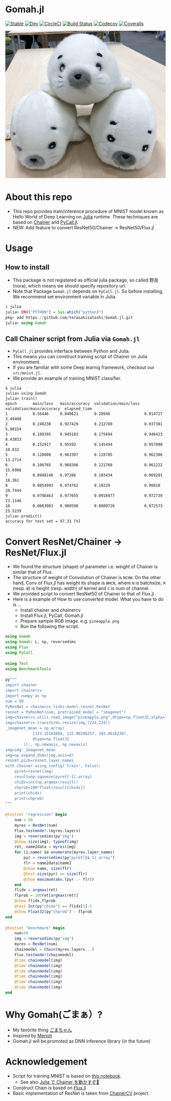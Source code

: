 # Gomah.jl

[![Stable](https://img.shields.io/badge/docs-stable-blue.svg)](https://terasakisatoshi.github.io/Gomah.jl/stable)
[![Dev](https://img.shields.io/badge/docs-dev-blue.svg)](https://terasakisatoshi.github.io/Gomah.jl/dev)
[![CircleCI](https://circleci.com/gh/terasakisatoshi/Gomah.jl/tree/master.svg?style=svg)](https://circleci.com/gh/terasakisatoshi/Gomah.jl/tree/master)
[![Build Status](https://travis-ci.org/terasakisatoshi/Gomah.jl.svg?branch=master)](https://travis-ci.org/terasakisatoshi/Gomah.jl)
[![Codecov](https://codecov.io/gh/terasakisatoshi/Gomah.jl/branch/master/graph/badge.svg)](https://codecov.io/gh/terasakisatoshi/Gomah.jl)
[![Coveralls](https://coveralls.io/repos/github/terasakisatoshi/Gomah.jl/badge.svg?branch=master)](https://coveralls.io/github/terasakisatoshi/Gomah.jl?branch=master)

![](docs/goma.jpeg)

# About this repo

- This repo provides train/inference procedure of MNIST model known as Hello World of Deep Learning on [Julia](https://julialang.org/) runtime.
These techniques are based on [Chainer](https://chainer.org/) and [PyCall.jl](https://github.com/JuliaPy/PyCall.jl).
- NEW: Add feature to convert ResNet50/Chainer -> ResNet50/Flux.jl

# Usage

## How to install
- This package is not registered as official julia package, so called 野良(nora), which means we should specify repository url:
- Note that Package `Gomah.jl` depends on `PyCall.jl`. So before installing, We recommend set environment variable in Julia.

```julia
$ julia
julia> ENV["PYTHON"] = Sys.which("python3")
pkg> add https://github.com/terasakisatoshi/Gomah.jl.git
julia> using Gomah
```

## Call Chainer script from Julia via `Gomah.jl`

- `PyCall.jl` provides interface between Python and Julia.
- This means you can construct training script of Chainer on Julia environment.
- If you are familiar with some Deep learnig framework, checkout our `src/mnist.jl`.
- We provide an example of training MNIST classifier.

```
$ julia
julia> using Gomah
julia> train()
epoch       main/loss   main/accuracy  validation/main/loss  validation/main/accuracy  elapsed_time
1           0.56446     0.840621       0.28946               0.914727                  3.49408       
2           0.248238    0.927429       0.212789              0.937381                  5.90154       
3           0.189395    0.945183       0.175694              0.948423                  8.43833       
4           0.152917    0.95592        0.145494              0.957898                  10.832        
5           0.128008    0.963307       0.128785              0.962386                  13.2714       
6           0.108765    0.968306       0.121768              0.961222                  15.6906       
7           0.0948146   0.97286        0.103434              0.969201                  18.361        
8           0.0854993   0.974762       0.10229               0.96818                   20.7444       
9           0.0746463   0.977655       0.0916977             0.972739                  23.1146       
10          0.0663983   0.980598       0.0889726             0.972573                  25.5239    
julia> predict()
accuracy for test set = 97.31 [%]
```

# Convert ResNet/Chainer -> ResNet/Flux.jl

- We found the structure (shape) of parameter i.e. weight of Chainer is similar that of Flux.
- The structure of weight of Convolution of Chainer is `NCHW`. On the other hand, Conv of Flux.jl has weight its shape is `WHCN`, where `N` is batchsize, `H` (resp. `W`) is height (resp. width) of kernel and `C` is num of channel.
- We provided script to convert ResNet50 of Chainer to that of Flux.jl
- Here is a example of How to use converted model. What you have to do is ...
  - Install chainer and chainercv
  - Install Flux.jl, PyCall, Gomah.jl
  - Prepare sample RGB image. e.g. `pineapple.png`
  - Run the following the script.

```julia
using Gomah
using Gomah: L, np, reversedims
using Flux
using PyCall

using Test
using BenchmarkTools

py"""
import chainer
import chainercv
import numpy as np
num = 50
PyResNet = chainercv.links.model.resnet.ResNet
resnet = PyResNet(num, pretrained_model = "imagenet")
img=chainercv.utils.read_image("pineapple.png",dtype=np.float32,alpha="ignore")
img=chainercv.transforms.resize(img,(224,224))
_imagenet_mean = np.array(
            [123.15163084, 115.90288257, 103.0626238],
            dtype=np.float32
        )[:, np.newaxis, np.newaxis]
img=img-_imagenet_mean
img=np.expand_dims(img,axis=0)
resnet.pick=resnet.layer_names
with chainer.using_config('train', False):
    pyret=resnet(img)
    result=np.squeeze(pyret[-1].array)
    chidx=int(np.argmax(result))
    chprob=100*float(result[chidx])
    print(chidx)
    print(chprob)
"""

@testset "regression" begin
    num = 50
    myres = ResNet(num)
    Flux.testmode!.(myres.layers)
    img = reversedims(py"img")
    @show size(img), typeof(img)
    ret, name2data = myres(img)
    for (i,name) in enumerate(myres.layer_names)
        pyr = reversedims(py"pyret[$i-1].array")
        flr = name2data[name]
        @show name, size(flr)
        @test size(pyr) == size(flr)
        @show maximum(abs.(pyr .- flr))
    end
    flidx = argmax(ret)
    flprob = 100ret[argmax(ret)]
    @show flidx,flprob
    @test Int(py"chidx") == flidx[1]-1
    @show Float32(py"chprob") - flprob
end

@testset "benchmark" begin
    num=50
    img = reversedims(py"img")
    myres = ResNet(num)
    chainmodel = Chain(myres.layers...)
    Flux.testmode!(chainmodel)
    @time chainmodel(img)
    @time chainmodel(img)
    @time chainmodel(img)
    @time chainmodel(img)
    @time chainmodel(img)
    @time chainmodel(img)
end
```

# Why Gomah(ごまぁ）?

- My favorite thing [ごまちゃん](http://gogo-gomachan.com/)
- Inspired by [Menoh](https://github.com/pfnet-research/menoh)
- Gomah.jl will be promoted as DNN inference library (in the future)

# Acknowledgement

- Script for training MNIST is based on [this notebook](https://gist.github.com/regonn/d2acf5a20a1b3ec34d8e483af510b4a3).
  - See also [Julia で Chainer を動かすぞ💪](https://speakerdeck.com/regonn/julia-de-chainer-wodong-kasuzo?slide=2)
- Construct Chain is based on [Flux.jl](https://github.com/FluxML/Flux.jl)
- Basic implementation of ResNet is taken from [ChainerCV](https://github.com/chainer/chainercv) project.
